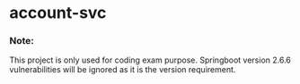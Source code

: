 # account-svc
### Note: 
 This project is only used for coding exam purpose. Springboot version 2.6.6 vulnerabilities
 will be ignored as it is the version requirement.


